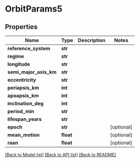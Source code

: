 # OrbitParams5

## Properties
Name | Type | Description | Notes
------------ | ------------- | ------------- | -------------
**reference_system** | **str** |  | 
**regime** | **str** |  | 
**longitude** | **str** |  | 
**semi_major_axis_km** | **str** |  | 
**eccentricity** | **str** |  | 
**periapsis_km** | **int** |  | 
**apoapsis_km** | **int** |  | 
**inclination_deg** | **int** |  | 
**period_min** | **str** |  | 
**lifespan_years** | **str** |  | 
**epoch** | **str** |  | [optional] 
**mean_motion** | **float** |  | [optional] 
**raan** | **float** |  | [optional] 

[[Back to Model list]](../README.md#documentation-for-models) [[Back to API list]](../README.md#documentation-for-api-endpoints) [[Back to README]](../README.md)


